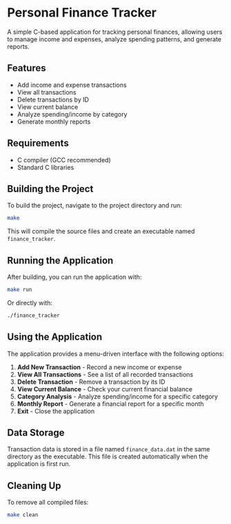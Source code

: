 # Personal Finance Tracker

A simple C-based application for tracking personal finances, allowing users to manage income and expenses, analyze spending patterns, and generate reports.

## Features

- Add income and expense transactions
- View all transactions
- Delete transactions by ID
- View current balance
- Analyze spending/income by category
- Generate monthly reports

## Requirements

- C compiler (GCC recommended)
- Standard C libraries

## Building the Project

To build the project, navigate to the project directory and run:

```bash
make
```

This will compile the source files and create an executable named `finance_tracker`.

## Running the Application

After building, you can run the application with:

```bash
make run
```

Or directly with:

```bash
./finance_tracker
```

## Using the Application

The application provides a menu-driven interface with the following options:

1. **Add New Transaction** - Record a new income or expense
2. **View All Transactions** - See a list of all recorded transactions
3. **Delete Transaction** - Remove a transaction by its ID
4. **View Current Balance** - Check your current financial balance
5. **Category Analysis** - Analyze spending/income for a specific category
6. **Monthly Report** - Generate a financial report for a specific month
7. **Exit** - Close the application

## Data Storage

Transaction data is stored in a file named `finance_data.dat` in the same directory as the executable. This file is created automatically when the application is first run.

## Cleaning Up

To remove all compiled files:

```bash
make clean
``` 